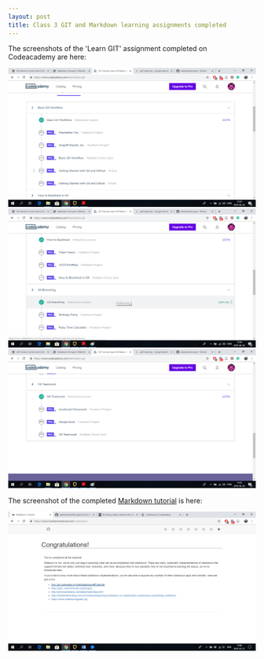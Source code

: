 ```yaml
---
layout: post
title: Class 3 GIT and Markdown learning assignments completed
---
```


The screenshots of the 'Learn GIT' assignment completed on Codeacademy are here:  

![](/img/learngit1.png)
![](/img/learngit2.png)
![](/img/learngit3.png)  

The screenshot of the completed [Markdown tutorial](https://www.markdowntutorial.com/) is here:

![](/img/HOMPOT_TNT3_MARKDOWN.png)  

